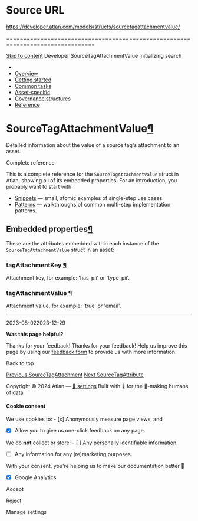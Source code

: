 # Source URL
https://developer.atlan.com/models/structs/sourcetagattachmentvalue/

================================================================================

<!--
canonical: https://developer.atlan.com/models/structs/sourcetagattachmentvalue/
meta-content-security-policy: object-src 'none'; base-uri 'self'; manifest-src 'self'; media-src 'self';
meta-description: Dear Developers
meta-generator: mkdocs-1.6.1, mkdocs-material-9.6.14
meta-og-description: Dear Developers
meta-og-image: https://developer.atlan.com/assets/images/social/models/structs/sourcetagattachmentvalue.png
meta-og-image-height: 630
meta-og-image-type: image/png
meta-og-image-width: 1200
meta-og-title: SourceTagAttachmentValue - Developer
meta-og-type: website
meta-og-url: https://developer.atlan.com/models/structs/sourcetagattachmentvalue/
meta-twitter:card: summary_large_image
meta-twitter:description: Dear Developers
meta-twitter:image: https://developer.atlan.com/assets/images/social/models/structs/sourcetagattachmentvalue.png
meta-twitter:title: SourceTagAttachmentValue - Developer
meta-viewport: width=device-width,initial-scale=1
title: SourceTagAttachmentValue - Developer
-->

[Skip to content](#sourcetagattachmentvalue) Developer SourceTagAttachmentValue Initializing search 

* 
* [Overview](../../..)
* [Getting started](../../../getting-started/)
* [Common tasks](../../../snippets/)
* [Asset\-specific](../../../patterns/)
* [Governance structures](../../../governance/)
* [Reference](../../../reference/)

SourceTagAttachmentValue[¶](#sourcetagattachmentvalue "Permanent link")
=======================================================================

Detailed information about the value of a source tag's attachment to an asset.

Complete reference

This is a complete reference for the `SourceTagAttachmentValue` struct in Atlan, showing all of its embedded properties. For an introduction, you probably want to start with:

* [Snippets](../../../snippets/) — small, atomic examples of single\-step use cases.
* [Patterns](../../../patterns/) — walkthroughs of common multi\-step implementation patterns.

Embedded properties[¶](#embedded-properties "Permanent link")
-------------------------------------------------------------

These are the attributes embedded within each instance of the `SourceTagAttachmentValue` struct in an asset:

### tagAttachmentKey [¶](#tagattachmentkey "Permanent link")

Attachment key, for example: 'has\_pii' or 'type\_pii'.

### tagAttachmentValue [¶](#tagattachmentvalue "Permanent link")

Attachment value, for example: 'true' or 'email'.

---

2023\-08\-022023\-12\-29

**Was this page helpful?**

Thanks for your feedback! Thanks for your feedback! Help us improve this page by using our [feedback form](https://docs.google.com/forms/d/e/1FAIpQLScfoq7vqEn8S4QvN0ehPp0MRy6WYK5x-okJDqD69lHgoPPWtg/viewform?usp=pp_url&entry.1800719315=/models/structs/sourcetagattachmentvalue/) to provide us with more information. 

Back to top

[Previous SourceTagAttachment](../sourcetagattachment/) [Next SourceTagAttribute](../sourcetagattribute/) 

Copyright © 2024 Atlan — [🍪 settings](#__consent) 
Built with 💙 for the 🤖\-making humans of data 

#### Cookie consent

We use cookies to: - [x] Anonymously measure page views, and
- [x] Allow you to give us one\-click feedback on any page.

 We do **not** collect or store: - [ ] Any personally identifiable information.
- [ ] Any information for any (re)marketing purposes.

 With your consent, you're helping us to make our documentation better 💙

- [x] Google Analytics

Accept

Reject

Manage settings

